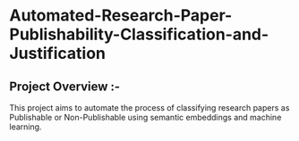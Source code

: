 # Automated-Research-Paper-Publishability-Classification-and-Justification

## Project Overview :-
This project aims to automate the process of classifying research papers as Publishable or Non-Publishable using semantic embeddings and machine learning.
